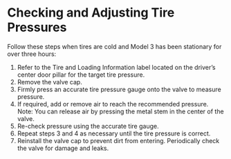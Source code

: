 # Checking and Adjusting Tire Pressures

Follow these steps when tires are cold and Model 3 has been stationary for over three hours:
1. Refer to the Tire and Loading Information label located on the driver’s center door pillar for the target tire pressure.
2. Remove the valve cap.
3. Firmly press an accurate tire pressure gauge onto the valve to measure pressure.
4. If required, add or remove air to reach the recommended pressure.
Note: You can release air by pressing the metal stem in the center of the valve.
5. Re-check pressure using the accurate tire gauge.
6. Repeat steps 3 and 4 as necessary until the tire pressure is correct.
7. Reinstall the valve cap to prevent dirt from entering. Periodically check the valve for damage and leaks.